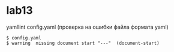 # lab13

yamllint config.yaml (проверка на ошибки файла формата yaml)
```ShellSession
$ config.yaml
$ warning  missing document start "---"  (document-start)
```
